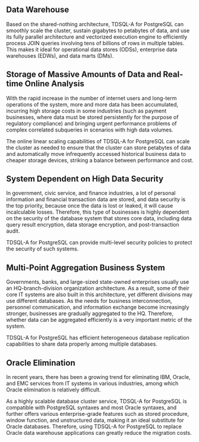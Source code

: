 
## Data Warehouse
Based on the shared-nothing architecture, TDSQL-A for PostgreSQL can smoothly scale the cluster, sustain gigabytes to petabytes of data, and use its fully parallel architecture and vectorized execution engine to efficiently process JOIN queries involving tens of billions of rows in multiple tables. This makes it ideal for operational data stores (ODSs), enterprise data warehouses (EDWs), and data marts (DMs).

## Storage of Massive Amounts of Data and Real-time Online Analysis
With the rapid increase in the number of internet users and long-term operations of the system, more and more data has been accumulated, incurring high storage costs in some industries (such as payment businesses, where data must be stored persistently for the purpose of regulatory compliance) and bringing urgent performance problems of complex correlated subqueries in scenarios with high data volumes.

The online linear scaling capabilities of TDSQL-A for PostgreSQL can scale the cluster as needed to ensure that the cluster can store petabytes of data and automatically move infrequently accessed historical business data to cheaper storage devices, striking a balance between performance and cost.

## System Dependent on High Data Security 
In government, civic service, and finance industries, a lot of personal information and financial transaction data are stored, and data security is the top priority, because once the data is lost or leaked, it will cause incalculable losses. Therefore, this type of businesses is highly dependent on the security of the database system that stores core data, including data query result encryption, data storage encryption, and post-transaction audit.

TDSQL-A for PostgreSQL can provide multi-level security policies to protect the security of such systems.

## Multi-Point Aggregation Business System
Governments, banks, and large-sized state-owned enterprises usually use an HQ-branch-division organization architecture. As a result, some of their core IT systems are also built in this architecture, yet different divisions may use different databases. As the needs for business interconnection, personnel communication, and information exchange become increasingly stronger, businesses are gradually aggregated to the HQ. Therefore, whether data can be aggregated efficiently is a very important metric of the system.

TDSQL-A for PostgreSQL has efficient heterogeneous database replication capabilities to share data properly among multiple databases.

## Oracle Elimination
In recent years, there has been a growing trend for eliminating IBM, Oracle, and EMC services from IT systems in various industries, among which Oracle elimination is relatively difficult.

As a highly scalable database cluster service, TDSQL-A for PostgreSQL is compatible with PostgreSQL syntaxes and most Oracle syntaxes, and further offers various enterprise-grade features such as stored procedure, window function, and unstructured data, making it an ideal substitute for Oracle databases. Therefore, using TDSQL-A for PostgreSQL to replace Oracle data warehouse applications can greatly reduce the migration costs.
